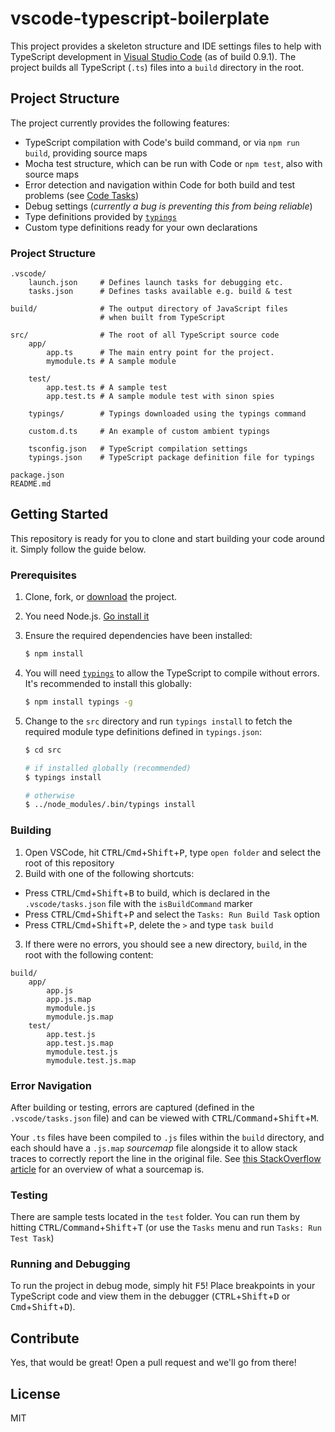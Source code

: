 vscode-typescript-boilerplate
=========================

This project provides a skeleton structure and IDE settings files to help with TypeScript development in [Visual Studio Code][vscode] (as of build 0.9.1). The project builds all TypeScript (`.ts`) files into a `build` directory in the root.

## Project Structure
The project currently provides the following features:
* TypeScript compilation with Code's build command, or via `npm run build`, providing source maps
* Mocha test structure, which can be run with Code or `npm test`, also with source maps
* Error detection and navigation within Code for both build and test problems (see [Code Tasks](https://code.visualstudio.com/Docs/editor/tasks))
* Debug settings (_currently a bug is preventing this from being reliable_)
* Type definitions provided by [`typings`][typings]
* Custom type definitions ready for your own declarations

### Project Structure
```
.vscode/
    launch.json     # Defines launch tasks for debugging etc.
    tasks.json      # Defines tasks available e.g. build & test

build/              # The output directory of JavaScript files
                    # when built from TypeScript
                    
src/                # The root of all TypeScript source code
    app/
        app.ts      # The main entry point for the project.
        mymodule.ts # A sample module
        
    test/
        app.test.ts # A sample test
        app.test.ts # A sample module test with sinon spies
    
    typings/        # Typings downloaded using the typings command
                    
    custom.d.ts     # An example of custom ambient typings
    
    tsconfig.json   # TypeScript compilation settings
    typings.json    # TypeScript package definition file for typings
    
package.json
README.md
```

## Getting Started
This repository is ready for you to clone and start building your code around it. Simply follow the guide below.

### Prerequisites
1. Clone, fork, or [download](//github.com/Codesleuth/vscode-typescript-boilerplate/releases) the project.
2. You need Node.js. [Go install it][nodejsdownload]
3. Ensure the required dependencies have been installed:
    ```bash
    $ npm install
    ```

4. You will need [`typings`][typings] to allow the TypeScript to compile without errors. It's recommended to install this globally:
    ```bash
    $ npm install typings -g
    ```

5. Change to the `src` directory and run `typings install` to fetch the required module type definitions defined in `typings.json`:
    ```bash
    $ cd src
    
    # if installed globally (recommended)
    $ typings install

    # otherwise
    $ ../node_modules/.bin/typings install
    ```

### Building
1. Open VSCode, hit <kbd>CTRL</kbd>/<kbd>Cmd</kbd>+<kbd>Shift</kbd>+<kbd>P</kbd>, type `open folder` and select the root of this repository
2. Build with one of the following shortcuts:
 * Press <kbd>CTRL</kbd>/<kbd>Cmd</kbd>+<kbd>Shift</kbd>+<kbd>B</kbd> to build, which is declared in the `.vscode/tasks.json` file with the `isBuildCommand` marker
 * Press <kbd>CTRL</kbd>/<kbd>Cmd</kbd>+<kbd>Shift</kbd>+<kbd>P</kbd> and select the `Tasks: Run Build Task` option
 * Press <kbd>CTRL</kbd>/<kbd>Cmd</kbd>+<kbd>Shift</kbd>+<kbd>P</kbd>, delete the `>` and type `task build`
3. If there were no errors, you should see a new directory, `build`, in the root with the following content:
```
build/
    app/
        app.js
        app.js.map
        mymodule.js
        mymodule.js.map
    test/
        app.test.js
        app.test.js.map
        mymodule.test.js
        mymodule.test.js.map
```

### Error Navigation
After building or testing, errors are captured (defined in the `.vscode/tasks.json` file) and can be viewed with <kbd>CTRL</kbd>/<kbd>Command</kbd>+<kbd>Shift</kbd>+<kbd>M</kbd>.

Your `.ts` files have been compiled to `.js` files within the `build` directory, and each should have a `.js.map` _sourcemap_ file alongside it to allow stack traces to correctly report the line in the original file. See [this StackOverflow article][sourcemapquestion] for an overview of what a sourcemap is.

### Testing
There are sample tests located in the `test` folder. You can run them by hitting <kbd>CTRL</kbd>/<kbd>Command</kbd>+<kbd>Shift</kbd>+<kbd>T</kbd> (or use the `Tasks` menu and run `Tasks: Run Test Task`)

### Running and Debugging
To run the project in debug mode, simply hit <kbd>F5</kbd>! Place breakpoints in your TypeScript code and view them in the debugger (<kbd>CTRL</kbd>+<kbd>Shift</kbd>+<kbd>D</kbd> or <kbd>Cmd</kbd>+<kbd>Shift</kbd>+<kbd>D</kbd>).

## Contribute
Yes, that would be great! Open a pull request and we'll go from there!

## License
MIT

[vscode]: https://code.visualstudio.com/
[nodejsdownload]: https://nodejs.org/download/
[sourcemapquestion]: http://stackoverflow.com/questions/21719562/javascript-map-files-javascript-source-maps
[typings]: https://www.npmjs.com/package/typings
